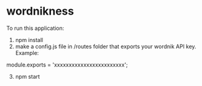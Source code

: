 # wordnikness

To run this application:

1. npm install
2. make a config.js file in /routes folder that exports your wordnik API key. Example:  

module.exports = 'xxxxxxxxxxxxxxxxxxxxxxxx';

3. npm start 
